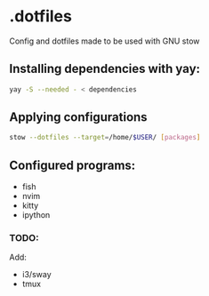 # .dotfiles
Config and dotfiles made to be used with GNU stow

## Installing dependencies with yay:
```bash
yay -S --needed - < dependencies
```

## Applying configurations
```bash
stow --dotfiles --target=/home/$USER/ [packages]
```

## Configured programs:
- fish
- nvim
- kitty
- ipython

### TODO:

Add:
- i3/sway
- tmux


